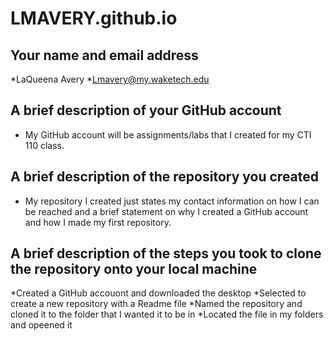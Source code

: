 # LMAVERY.github.io

## Your name and email address
*LaQueena Avery
*Lmavery@my.waketech.edu

## A brief description of your GitHub account
* My GitHub account will be assignments/labs that I created for my CTI 110 class.

## A brief description of the repository you created
* My repository I created just states my contact information on how I can be reached and a brief statement on why I created a GitHub account and how I made my first repository.

## A brief description of the steps you took to clone the repository onto your local machine
*Created a GitHub accouont and downloaded the desktop
*Selected to create a new repository with a Readme file
*Named the repository and cloned it to the folder that I wanted it to be in
*Located the file in my folders and opeened it